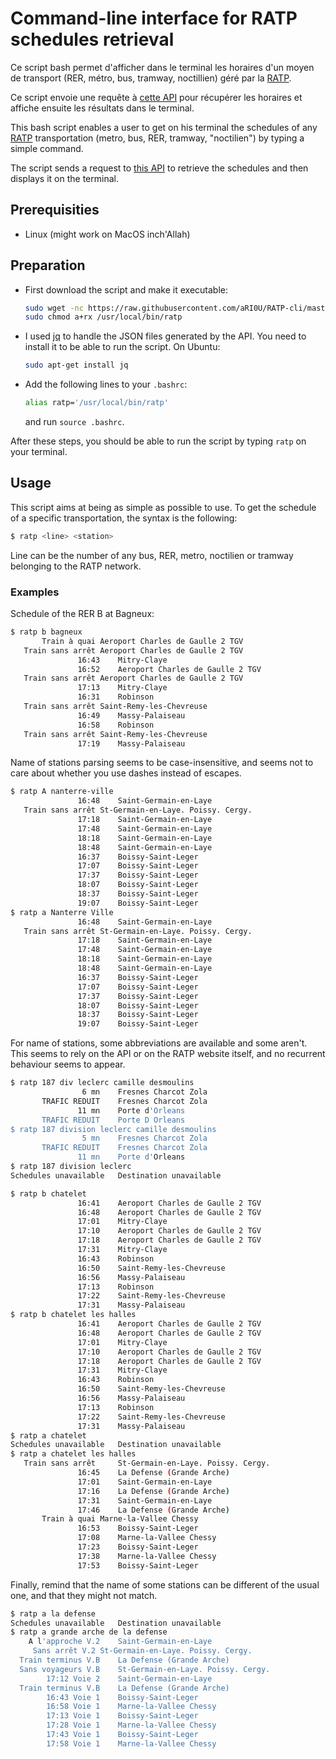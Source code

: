 # Command-line interface for RATP schedules retrieval

Ce script bash permet d'afficher dans le terminal les horaires d'un moyen de transport (RER, métro, bus, tramway, noctillien) géré par la [RATP](https://www.ratp.fr/).

Ce script envoie une requête à [cette API](https://api-ratp.pierre-grimaud.fr/v4/) pour récupérer les horaires et affiche ensuite les résultats dans le terminal.

This bash script enables a user to get on his terminal the schedules of any [RATP](https://www.ratp.fr/) transportation (metro, bus, RER, tramway, "noctilien") by typing a simple command.

The script sends a request to [this API](https://api-ratp.pierre-grimaud.fr/v4/) to retrieve the schedules and then displays it on the terminal.

## Prerequisities

- Linux (might work on MacOS inch'Allah)



## Preparation

- First download the script and make it executable:

  ```sh
  sudo wget -nc https://raw.githubusercontent.com/aRI0U/RATP-cli/master/ratp.sh -O /usr/local/bin/ratp
  sudo chmod a+rx /usr/local/bin/ratp
  ```

- I used [jq](https://stedolan.github.io/jq/) to handle the JSON files generated by the API. You need to install it to be able to run the script. On Ubuntu:

  ```sh
  sudo apt-get install jq
  ```

- Add the following lines to your `.bashrc`:

  ```sh
  alias ratp='/usr/local/bin/ratp'
  ```

  and run `source .bashrc`.

After these steps, you should be able to run the script by typing `ratp` on your terminal.

## Usage

This script aims at being as simple as possible to use. To get the schedule of a specific transportation, the syntax is the following:

```sh
$ ratp <line> <station>
```

Line can be the number of any bus, RER, metro, noctilien or tramway belonging to the RATP network.

### Examples

Schedule of the RER B at Bagneux:

```sh
$ ratp b bagneux
       Train à quai	Aeroport Charles de Gaulle 2 TGV
   Train sans arrêt	Aeroport Charles de Gaulle 2 TGV
               16:43	Mitry-Claye
               16:52	Aeroport Charles de Gaulle 2 TGV
   Train sans arrêt	Aeroport Charles de Gaulle 2 TGV
               17:13	Mitry-Claye
               16:31	Robinson
   Train sans arrêt	Saint-Remy-les-Chevreuse
               16:49	Massy-Palaiseau
               16:58	Robinson
   Train sans arrêt	Saint-Remy-les-Chevreuse
               17:19	Massy-Palaiseau
```

Name of stations parsing seems to be case-insensitive, and seems not to care about whether you use dashes instead of escapes.

```sh
$ ratp A nanterre-ville
               16:48	Saint-Germain-en-Laye
   Train sans arrêt	St-Germain-en-Laye. Poissy. Cergy.
               17:18	Saint-Germain-en-Laye
               17:48	Saint-Germain-en-Laye
               18:18	Saint-Germain-en-Laye
               18:48	Saint-Germain-en-Laye
               16:37	Boissy-Saint-Leger
               17:07	Boissy-Saint-Leger
               17:37	Boissy-Saint-Leger
               18:07	Boissy-Saint-Leger
               18:37	Boissy-Saint-Leger
               19:07	Boissy-Saint-Leger
$ ratp a Nanterre Ville
               16:48	Saint-Germain-en-Laye
   Train sans arrêt	St-Germain-en-Laye. Poissy. Cergy.
               17:18	Saint-Germain-en-Laye
               17:48	Saint-Germain-en-Laye
               18:18	Saint-Germain-en-Laye
               18:48	Saint-Germain-en-Laye
               16:37	Boissy-Saint-Leger
               17:07	Boissy-Saint-Leger
               17:37	Boissy-Saint-Leger
               18:07	Boissy-Saint-Leger
               18:37	Boissy-Saint-Leger
               19:07	Boissy-Saint-Leger
```

For name of stations, some abbreviations are available and some aren't. This seems to rely on the API or on the RATP website itself, and no recurrent behaviour seems to appear.

```sh	
$ ratp 187 div leclerc camille desmoulins
                6 mn	Fresnes Charcot Zola
       TRAFIC REDUIT	Fresnes Charcot Zola
               11 mn	Porte d'Orleans
       TRAFIC REDUIT	Porte D Orleans
$ ratp 187 division leclerc camille desmoulins
                5 mn	Fresnes Charcot Zola
       TRAFIC REDUIT	Fresnes Charcot Zola
               11 mn	Porte d'Orleans
$ ratp 187 division leclerc
Schedules unavailable	Destination unavailable

$ ratp b chatelet
               16:41	Aeroport Charles de Gaulle 2 TGV
               16:48	Aeroport Charles de Gaulle 2 TGV
               17:01	Mitry-Claye
               17:10	Aeroport Charles de Gaulle 2 TGV
               17:18	Aeroport Charles de Gaulle 2 TGV
               17:31	Mitry-Claye
               16:43	Robinson
               16:50	Saint-Remy-les-Chevreuse
               16:56	Massy-Palaiseau
               17:13	Robinson
               17:22	Saint-Remy-les-Chevreuse
               17:31	Massy-Palaiseau
$ ratp b chatelet les halles
               16:41	Aeroport Charles de Gaulle 2 TGV
               16:48	Aeroport Charles de Gaulle 2 TGV
               17:01	Mitry-Claye
               17:10	Aeroport Charles de Gaulle 2 TGV
               17:18	Aeroport Charles de Gaulle 2 TGV
               17:31	Mitry-Claye
               16:43	Robinson
               16:50	Saint-Remy-les-Chevreuse
               16:56	Massy-Palaiseau
               17:13	Robinson
               17:22	Saint-Remy-les-Chevreuse
               17:31	Massy-Palaiseau
$ ratp a chatelet
Schedules unavailable	Destination unavailable
$ ratp a chatelet les halles
   Train sans arrêt		St-Germain-en-Laye. Poissy. Cergy.
               16:45	La Defense (Grande Arche)
               17:01	Saint-Germain-en-Laye
               17:16	La Defense (Grande Arche)
               17:31	Saint-Germain-en-Laye
               17:46	La Defense (Grande Arche)
       Train à quai	Marne-la-Vallee Chessy
               16:53	Boissy-Saint-Leger
               17:08	Marne-la-Vallee Chessy
               17:23	Boissy-Saint-Leger
               17:38	Marne-la-Vallee Chessy
               17:53	Boissy-Saint-Leger
```

Finally, remind that the name of some stations can be different of the usual one, and that they might not match.

```sh
$ ratp a la defense
Schedules unavailable	Destination unavailable
$ ratp a grande arche de la defense
    A l'approche V.2	Saint-Germain-en-Laye
     Sans arrêt V.2	St-Germain-en-Laye. Poissy. Cergy.
  Train terminus V.B	La Defense (Grande Arche)
  Sans voyageurs V.B	St-Germain-en-Laye. Poissy. Cergy.
        17:12 Voie 2	Saint-Germain-en-Laye
  Train terminus V.B	La Defense (Grande Arche)
        16:43 Voie 1	Boissy-Saint-Leger
        16:58 Voie 1	Marne-la-Vallee Chessy
        17:13 Voie 1	Boissy-Saint-Leger
        17:28 Voie 1	Marne-la-Vallee Chessy
        17:43 Voie 1	Boissy-Saint-Leger
        17:58 Voie 1	Marne-la-Vallee Chessy
```